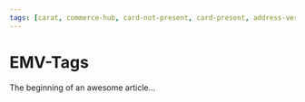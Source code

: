```yaml
---
tags: [carat, commerce-hub, card-not-present, card-present, address-veriffication, fraud, AVS]
---
```


# EMV-Tags

The beginning of an awesome article...
